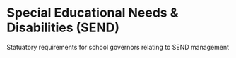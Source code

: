 # Special Educational Needs & Disabilities (SEND)
Statuatory requirements for school governors relating to SEND management
